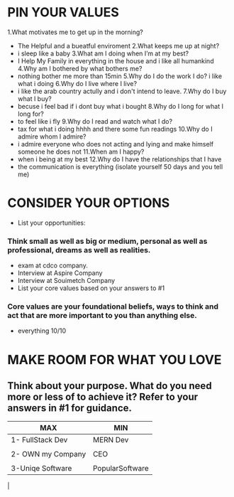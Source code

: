 # PIN YOUR VALUES
1.What motivates me to get up in the morning?
* The Helpful and a bueatful  enviroment
2.What keeps me up at night?
* i sleep like a baby
3.What am I doing when I’m at my best?
* I Help My Family in everything in the house and i like all humankind
4.Why am I bothered by what bothers me?
* nothing bother me more than 15min
5.Why do I do the work I do?
i like what i doing
6.Why do I live where I live?
* i like the arab country actully and i don't intend to leave.
7.Why do I buy what I buy?
* becuse i feel bad if i dont buy what i bought
8.Why do I long for what I long for?
* to feel like i fly
9.Why do I read and watch what I do?
* tax for what i doing hhhh and there some fun readings
10.Why do I admire whom I admire?
* i admire everyone who does not acting and lying and make himself someone he does not
11.When am I happy?
* when i being at my best
12.Why do I have the relationships that I have
* the communication is everything (isolate yourself 50 days and you tell me)
# CONSIDER YOUR OPTIONS
* List your opportunities:
### Think small as well as big or medium, personal as well as professional, dreams as well as realities.
  * exam at cdco company. 
  * Interview at Aspire Company
  * Interview at Souimetch Company
* List your core values based on your answers to #1
### Core values are your foundational beliefs, ways to think and act that are more important to you than anything else.
* everything 10/10
# MAKE ROOM FOR WHAT YOU LOVE
## Think about your purpose. What do you need more or less of to achieve it? Refer to your answers in #1 for guidance.
| MAX               |  MIN                    |
|-----------------------------------|------------------------------  |
| 1- FullStack Dev                 | MERN Dev                               |
|                                   |                                |
| 2- OWN my Company                   | CEO                              |
|                                   |                                |
| 3-Uniqe Software | PopularSoftware                               |
|